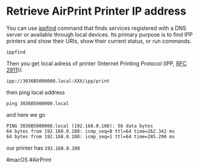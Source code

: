 # Retrieve AirPrint Printer IP address


You can use [ippfind](https://manpages.debian.org/testing/cups-ipp-utils/ippfind.1.en.html) command that finds services
registered with a DNS server or available through local devices. Its primary purpose is to find IPP printers
and show their URIs, show their current status, or run commands.

```shell
ippfind
```

Then you get local adress of printer (Internet Printing Protocol (IPP, [RFC 2911](https://tools.ietf.org/html/rfc2911))):

```
ipp://3036B5000000.local:XXX/ipp/print
```

then ping local address

```shell
ping 3036B5000000.local
```

and here we go

```text
PING 3036B5000000.local (192.168.0.108): 56 data bytes
64 bytes from 192.168.0.108: icmp_seq=0 ttl=64 time=262.342 ms
64 bytes from 192.168.0.108: icmp_seq=1 ttl=64 time=285.290 ms
```

our printer has `192.168.0.108`

#macOS #AirPrint
